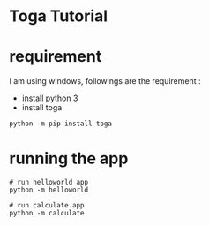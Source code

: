 # Toga Tutorial 

# requirement
I am using windows, followings are the requirement : 

- install python 3
- install toga 
```
python -m pip install toga
```

# running the app
```
# run helloworld app
python -m helloworld

# run calculate app
python -m calculate
```